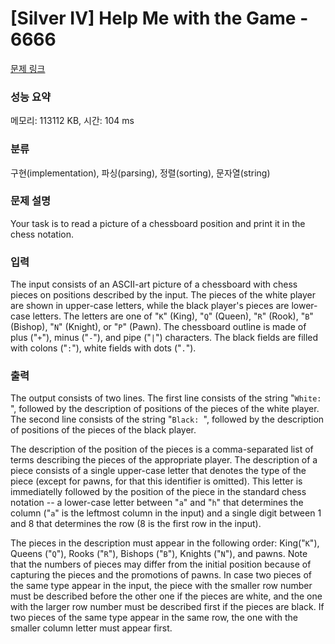 # [Silver IV] Help Me with the Game - 6666 

[문제 링크](https://www.acmicpc.net/problem/6666) 

### 성능 요약

메모리: 113112 KB, 시간: 104 ms

### 분류

구현(implementation), 파싱(parsing), 정렬(sorting), 문자열(string)

### 문제 설명

<p>Your task is to read a picture of a chessboard position and print it in the chess notation.</p>

### 입력 

 <p>The input consists of an ASCII-art picture of a chessboard with chess pieces on positions described by the input. The pieces of the white player are shown in upper-case letters, while the black player's pieces are lower-case letters. The letters are one of "<code>K</code>" (King), "<code>Q</code>" (Queen), "<code>R</code>" (Rook), "<code>B</code>" (Bishop), "<code>N</code>" (Knight), or "<code>P</code>" (Pawn). The chessboard outline is made of plus ("<code>+</code>"), minus ("<code>-</code>"), and pipe ("<code>|</code>") characters. The black fields are filled with colons ("<code>:</code>"), white fields with dots ("<code>.</code>").</p>

### 출력 

 <p>The output consists of two lines. The first line consists of the string "<code>White: </code>", followed by the description of positions of the pieces of the white player. The second line consists of the string "<code>Black: </code>", followed by the description of positions of the pieces of the black player.</p>

<p>The description of the position of the pieces is a comma-separated list of terms describing the pieces of the appropriate player. The description of a piece consists of a single upper-case letter that denotes the type of the piece (except for pawns, for that this identifier is omitted). This letter is immediatelly followed by the position of the piece in the standard chess notation -- a lower-case letter between "<code>a</code>" and "<code>h</code>" that determines the column ("<code>a</code>" is the leftmost column in the input) and a single digit between 1 and 8 that determines the row (8 is the first row in the input).</p>

<p>The pieces in the description must appear in the following order: King("<code>K</code>"), Queens ("<code>Q</code>"), Rooks ("<code>R</code>"), Bishops ("<code>B</code>"), Knights ("<code>N</code>"), and pawns. Note that the numbers of pieces may differ from the initial position because of capturing the pieces and the promotions of pawns. In case two pieces of the same type appear in the input, the piece with the smaller row number must be described before the other one if the pieces are white, and the one with the larger row number must be described first if the pieces are black. If two pieces of the same type appear in the same row, the one with the smaller column letter must appear first.</p>

